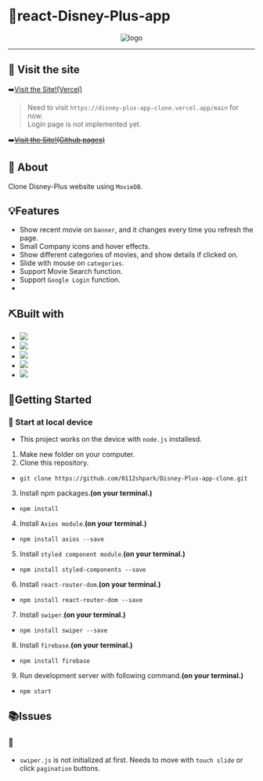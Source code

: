 # 🌟react-Disney-Plus-app

<div align="center">
<img src ="./images/totalview.gif" alt = "logo">
</div>

---

## :bell: Visit the site

➡️[Visit the Site!(Vercel)](https://disney-plus-app-clone.vercel.app/)

> Need to visit `https://disney-plus-app-clone.vercel.app/main` for now.  
> Login page is not implemented yet.

➡️<del>[Visit the Site!(Github pages)](https://0112shpark.github.io/react-tictactoe-app/)</del>

## 🧐 About

Clone Disney-Plus website using `MovieDB`.

## 💡Features

- Show recent movie on `banner`, and it changes every time you refresh the page.
- Small Company icons and hover effects.
- Show different categories of movies, and show details if clicked on.
- Slide with mouse on `categories`.
- Support Movie Search function.
- Support `Google Login` function.
-

## ⛏️Built with

- <img src="https://img.shields.io/badge/CSS3-1572B6?style=for-the-badge&logo=css3&logoColor=white">
- <img src="https://img.shields.io/badge/HTML5-E34F26?style=for-the-badge&logo=html5&logoColor=white">
- <img src ="https://img.shields.io/badge/JavaScript-323330?style=for-the-badge&logo=javascript&logoColor=F7DF1E">
- <img src ="https://img.shields.io/badge/React-20232A?style=for-the-badge&logo=react&logoColor=61DAFB">
- <img src="https://img.shields.io/badge/VSCode-0078D4?style=for-the-badge&logo=visual%20studio%20code&logoColor=white">

## 🏃Getting Started

### 📌 Start at local device

- This project works on the device with `node.js` installesd.

1. Make new folder on your computer.
2. Clone this repository.

- `git clone https://github.com/0112shpark/Disney-Plus-app-clone.git`

3. Install npm packages.**(on your terminal.)**

- `npm install`

4. Install `Axios module`.**(on your terminal.)**

- `npm install axios --save`

5. Install `styled component module`.**(on your terminal.)**

- `npm install styled-components --save`

6. Install `react-router-dom`.**(on your terminal.)**

- `npm install react-router-dom --save`

7. Install `swiper`.**(on your terminal.)**

- `npm install swiper --save`

8. Install `firebase`.**(on your terminal.)**

- `npm install firebase`

9. Run development server with following command.**(on your terminal.)**

- `npm start`

## 📚Issues

### 📃

- `swiper.js` is not initialized at first. Needs to move with `touch slide` or click `pagination` buttons.
